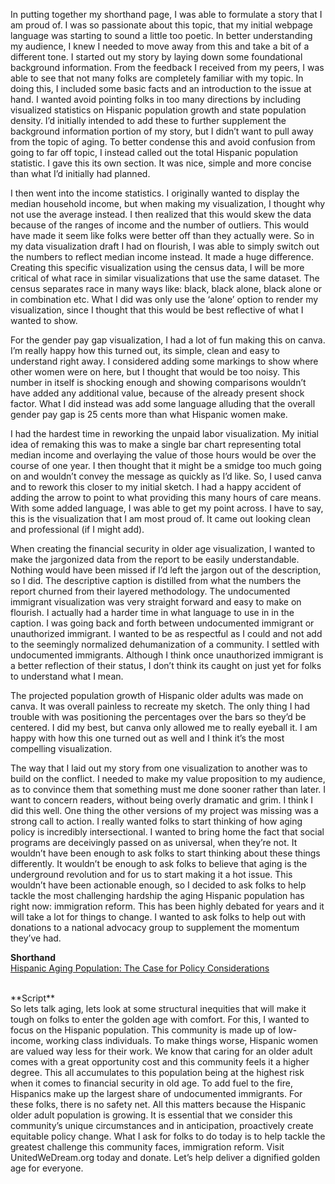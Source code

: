 In putting together my shorthand page, I was able to formulate a story that I am proud of. I was so passionate about this topic, that my initial webpage language was starting to sound a little too poetic. In better understanding my audience, I knew I needed to move away from this and take a bit of a different tone. I started out my story by laying down some foundational background information. From the feedback I received from my peers, I was able to see that not many folks are completely familiar with my topic. In doing this, I included some basic facts and an introduction to the issue at hand. I wanted avoid pointing folks in too many directions by including visualized statistics on Hispanic population growth and state population density. I’d initially intended to add these to further supplement the background information portion of my story, but I didn’t want to pull away from the topic of aging. To better condense this and avoid confusion from going to far off topic, I instead called out the total Hispanic population statistic. I gave this its own section. It was nice, simple and more concise than what I’d initially had planned.  <br /> 


I then went into the income statistics. I originally wanted to display the median household income, but when making my visualization, I thought why not use the average instead. I then realized that this would skew the data because of the ranges of income and the number of outliers. This would have made it seem like folks were better off than they actually were. So in my data visualization draft I had on flourish, I was able to simply switch out the numbers to reflect median income instead. It made a huge difference. Creating this specific visualization using the census data, I will be more critical of what race in similar visualizations that use the same dataset. The census separates race in many ways like: black, black alone, black alone or in combination etc. What I did was only use the ‘alone’ option to render my visualization, since I thought that this would be best reflective of what I wanted to show.  <br /> 


For the gender pay gap visualization, I had a lot of fun making this on canva. I’m really happy how this turned out, its simple, clean and easy to understand right away. I considered adding some markings to show where other women were on here, but I thought that would be too noisy. This number in itself is shocking enough and showing comparisons wouldn’t have added any additional value, because of the already present shock factor.  What I did instead was add some language alluding that the overall gender pay gap is 25 cents more than what Hispanic women make. <br /> 


 I had the hardest time in reworking the unpaid labor visualization. My initial idea of remaking this was to make a single bar chart representing total median income and overlaying the value of those hours would be over the course of one year. I then thought that it might be a smidge too much going on and wouldn’t convey the message as quickly as I’d like. So, I used canva and to rework this closer to my initial sketch. I had a happy accident of adding the arrow to point to what providing this many hours of care means. With some added language, I was able to get my point across. I have to say, this is the visualization that I am most proud of. It came out looking clean and professional (if I might add).  <br /> 
 
 
When creating the financial security in older age visualization, I wanted to make the jargonized data from the report to be easily understandable. Nothing would have been missed if I’d left the jargon out of the description, so I did. The descriptive caption is distilled from what the numbers the report churned from their layered methodology. 
The undocumented immigrant visualization was very straight forward and easy to make on flourish. I actually had a harder time in what language to use in in the caption. I was going back and forth between undocumented immigrant or unauthorized immigrant. I wanted to be as respectful as I could and not add to the seemingly normalized dehumanization of a community. I settled with undocumented immigrants. Although I think once unauthorized immigrant is a better reflection of their status, I don’t think its caught on just yet for folks to understand what I mean.  <br /> 


The projected population growth of Hispanic older adults was made on canva. It was overall painless to recreate my sketch. The only thing I had trouble with was positioning the percentages over the bars so they’d be centered. I did my best, but canva only allowed me to really eyeball it. I am happy with how this one turned out as well and I think it’s the most compelling visualization. <br /> 


 The way that I laid out my story from one visualization to another was to build on the conflict. I needed to make my value proposition to my audience, as to convince them that something must me done sooner rather than later. I want to concern readers, without being overly dramatic and grim. I think I did this well. 
One thing the other versions of my project was missing was a strong call to action. I really wanted folks to start thinking of how aging policy is incredibly intersectional. I wanted to bring home the fact that social programs are deceivingly passed on as universal, when they’re not. It wouldn’t have been enough to ask folks to start thinking about these things differently. It wouldn’t be enough to ask folks to believe that aging is the underground revolution and for us to start making it a hot issue. This wouldn’t have been actionable enough, so I decided to ask folks to help tackle the most challenging hardship the aging Hispanic population has right now: immigration reform. This has been highly debated for years and it will take a lot for things to change. I wanted to ask folks to help out with donations to a national advocacy group to supplement the momentum they’ve had.  <br /> 


**Shorthand** <br /> 
[Hispanic Aging Population: The Case for Policy Considerations](https://carnegiemellon.shorthandstories.com/hispanic-aging-population/index.html)

<br /> 
**Script**<br /> 
So lets talk aging, lets look at some structural inequities that will make it tough on folks to enter the golden age with comfort.
 For this, I wanted to focus on the Hispanic population.
This community is made up of low-income, working class individuals.
 To make things worse, Hispanic women are valued way less for their work.
We know that caring for an older adult comes with a great opportunity cost and this community feels it a higher degree. 
This all accumulates to this population being at the highest risk when it comes to financial security in old age. 
To add fuel to the fire, Hispanics make up the largest share of undocumented immigrants. For these folks, there is no safety net. 
All this matters because the Hispanic older adult population is growing. It is essential that we consider this community’s unique circumstances and in anticipation, proactively create equitable policy change.
 What I ask for folks to do today is to help tackle the greatest challenge this community faces, immigration reform. Visit UnitedWeDream.org today and donate. Let’s help deliver a dignified golden age for everyone.

